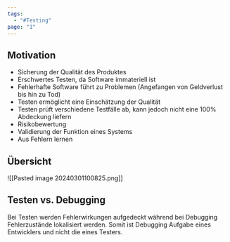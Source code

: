 ```yaml
---
tags:
  - "#Testing"
page: "1"
---
```


## Motivation
+ Sicherung der Qualität des Produktes
+ Erschwertes Testen, da Software immateriell ist
+ Fehlerhafte Software führt zu Problemen (Angefangen von Geldverlust bis hin zu Tod)
+ Testen ermöglicht eine Einschätzung der Qualität
+ Testen prüft verschiedene Testfälle ab, kann jedoch nicht eine 100% Abdeckung liefern
+ Risikobewertung 
+ Validierung der Funktion eines Systems
+ Aus Fehlern lernen


## Übersicht
![[Pasted image 20240301100825.png]]


## Testen vs. Debugging
Bei Testen werden Fehlerwirkungen aufgedeckt während bei Debugging Fehlerzustände lokalisiert werden.
Somit ist Debugging Aufgabe eines Entwicklers und nicht die eines Testers.

